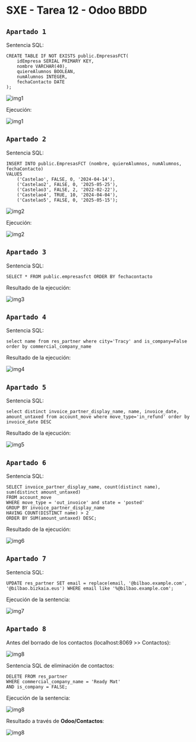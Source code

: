 # SXE - Tarea 12 - Odoo BBDD

## `Apartado 1`

Sentencia SQL:
```
CREATE TABLE IF NOT EXISTS public.EmpresasFCT(
	idEmpresa SERIAL PRIMARY KEY,
	nombre VARCHAR(40),
	quiereAlumnos BOOLEAN,
	numAlumnos INTEGER,
	fechaContacto DATE
);
```

![img1](./assets/1.png)

Ejecución:

![img1](./assets/12.png)

## `Apartado 2`

Sentencia SQL:
```
INSERT INTO public.EmpresasFCT (nombre, quiereAlumnos, numAlumnos, fechaContacto)
VALUES
    ('Castelao', FALSE, 0, '2024-04-14'),
    ('Castelao2', FALSE, 0, '2025-05-25'),
    ('Castelao3', FALSE, 2, '2022-02-22'),
    ('Castelao4', TRUE, 10, '2024-04-04'),
    ('Castelao5', FALSE, 0, '2025-05-15');
```

![img2](./assets/2.png)

Ejecución:

![img2](./assets/21.png)

## `Apartado 3`

Sentencia SQL:
```
SELECT * FROM public.empresasfct ORDER BY fechacontacto 
```

Resultado de la ejecución:

![img3](./assets/3.png)

## `Apartado 4`

Sentencia SQL:
```
select name from res_partner where city='Tracy' and is_company=False order by commercial_company_name
```

Resultado de la ejecución:

![img4](./assets/4.png)

## `Apartado 5`

Sentencia SQL:
```
select distinct invoice_partner_display_name, name, invoice_date, amount_untaxed from account_move where move_type='in_refund' order by invoice_date DESC
```

Resultado de la ejecución:

![img5](./assets/5.png)

## `Apartado 6`

Sentencia SQL:
```
SELECT invoice_partner_display_name, count(distinct name), sum(distinct amount_untaxed) 
FROM account_move
WHERE move_type = 'out_invoice' and state = 'posted'
GROUP BY invoice_partner_display_name
HAVING COUNT(DISTINCT name) > 2
ORDER BY SUM(amount_untaxed) DESC;
```

Resultado de la ejecución:

![img6](./assets/6.png)

## `Apartado 7`

Sentencia SQL:
```
UPDATE res_partner SET email = replace(email, '@bilbao.example.com', '@bilbao.bizkaia.eus') WHERE email like '%@bilbao.example.com';
```

Ejecución de la sentencia:

![img7](./assets/7.png)

## `Apartado 8`

Antes del borrado de los contactos (localhost:8069 >> Contactos):

![img8](./assets/8.png)

Sentencia SQL de eliminación de contactos:
```
DELETE FROM res_partner
WHERE commercial_company_name = 'Ready Mat' 
AND is_company = FALSE;
```

Ejecución de la sentencia:

![img8](./assets/82.png)

Resultado a través de **Odoo/Contactos**:

![img8](./assets/83.png)
